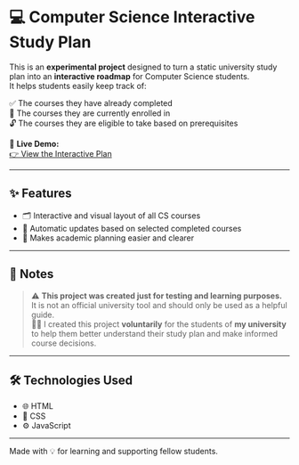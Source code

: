 # 💻 Computer Science Interactive Study Plan

This is an **experimental project** designed to turn a static university study plan into an **interactive roadmap** for Computer Science students.  
It helps students easily keep track of:

✅ The courses they have already completed  
📘 The courses they are currently enrolled in  
🔓 The courses they are eligible to take based on prerequisites

🔗 **Live Demo:**  
[👉 View the Interactive Plan](https://janamaajjjmcr.github.io/CS-Plan/)

---

## ✨ Features

- 🗂️ Interactive and visual layout of all CS courses  
- 🔁 Automatic updates based on selected completed courses  
- 🧭 Makes academic planning easier and clearer

---

## 📌 Notes

> ⚠️ **This project was created just for testing and learning purposes.**  
It is not an official university tool and should only be used as a helpful guide.  
> 🙋‍♀️ I created this project **voluntarily** for the students of **my university** to help them better understand their study plan and make informed course decisions.

---

## 🛠️ Technologies Used

- 🌐 HTML  
- 🎨 CSS  
- ⚙️ JavaScript

---

Made with 💡 for learning and supporting fellow students.
